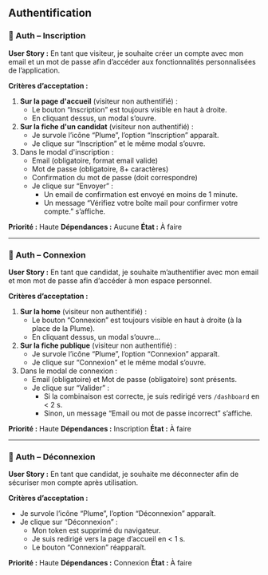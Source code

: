 ## Authentification

### 🧩 Auth – Inscription

**User Story :**
En tant que visiteur, je souhaite créer un compte avec mon email et un mot de passe afin d’accéder aux fonctionnalités personnalisées de l’application.

**Critères d’acceptation :**
1. **Sur la page d'accueil** (visiteur non authentifié) :
   - Le bouton “Inscription” est toujours visible en haut à droite.
   - En cliquant dessus, un modal s’ouvre.
2. **Sur la fiche d'un candidat** (visiteur non authentifié) :
   - Je survole l’icône “Plume”, l’option “Inscription” apparaît.
   - Je clique sur “Inscription” et le même modal s’ouvre.
3. Dans le modal d'inscription :
   - Email (obligatoire, format email valide)
   - Mot de passe (obligatoire, 8+ caractères)
   - Confirmation du mot de passe (doit correspondre)
   - Je clique sur “Envoyer” :
     - Un email de confirmation est envoyé en moins de 1 minute.
     - Un message “Vérifiez votre boîte mail pour confirmer votre compte.” s’affiche.

**Priorité :** Haute
**Dépendances :** Aucune
**État :** À faire

---

### 🧩 Auth – Connexion

**User Story :**
En tant que candidat, je souhaite m’authentifier avec mon email et mon mot de passe afin d’accéder à mon espace personnel.

**Critères d’acceptation :**
1. **Sur la home** (visiteur non authentifié) :
   - Le bouton “Connexion” est toujours visible en haut à droite (à la place de la Plume).
   - En cliquant dessus, un modal s’ouvre…
2. **Sur la fiche publique** (visiteur non authentifié) :
   - Je survole l’icône “Plume”, l’option “Connexion” apparaît.
   - Je clique sur “Connexion” et le même modal s’ouvre.
3. Dans le modal de connexion :
   - Email (obligatoire) et Mot de passe (obligatoire) sont présents.
   - Je clique sur “Valider” :
     - Si la combinaison est correcte, je suis redirigé vers `/dashboard` en < 2 s.
     - Sinon, un message “Email ou mot de passe incorrect” s’affiche.

**Priorité :** Haute
**Dépendances :** Inscription
**État :** À faire

---

### 🧩 Auth – Déconnexion

**User Story :**
En tant que candidat, je souhaite me déconnecter afin de sécuriser mon compte après utilisation.

**Critères d’acceptation :**
- Je survole l’icône “Plume”, l’option “Déconnexion” apparaît.
- Je clique sur “Déconnexion” :
  - Mon token est supprimé du navigateur.
  - Je suis redirigé vers la page d’accueil en < 1 s.
  - Le bouton “Connexion” réapparaît.

**Priorité :** Haute
**Dépendances :** Connexion
**État :** À faire